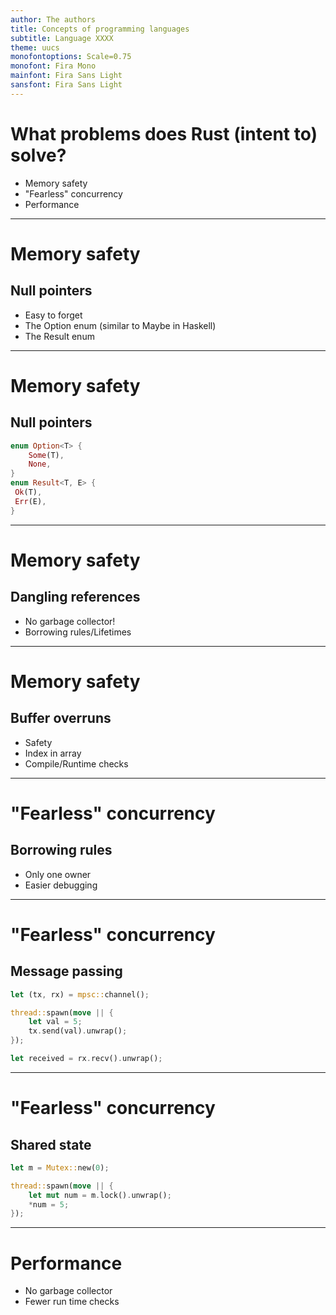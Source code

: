 ```yaml
---
author: The authors
title: Concepts of programming languages
subtitle: Language XXXX
theme: uucs
monofontoptions: Scale=0.75
monofont: Fira Mono
mainfont: Fira Sans Light
sansfont: Fira Sans Light
---
```


# What problems does Rust (intent to) solve?

* Memory safety
* "Fearless" concurrency
* Performance

---

# Memory safety
## Null pointers
* Easy to forget
* The Option enum (similar to Maybe in Haskell)
* The Result enum

---

# Memory safety
## Null pointers
```rust
enum Option<T> {
    Some(T),
    None,
}
enum Result<T, E> {
 Ok(T),
 Err(E),
}

```

---

# Memory safety
## Dangling references
* No garbage collector!
* Borrowing rules/Lifetimes

---

# Memory safety
## Buffer overruns
* Safety
* Index in array
* Compile/Runtime checks

---

# "Fearless" concurrency
## Borrowing rules
* Only one owner
* Easier debugging

---

# "Fearless" concurrency
## Message passing
```rust
let (tx, rx) = mpsc::channel();

thread::spawn(move || {
    let val = 5;
    tx.send(val).unwrap();
});

let received = rx.recv().unwrap();
```

---

# "Fearless" concurrency
## Shared state
```rust
let m = Mutex::new(0);

thread::spawn(move || {
    let mut num = m.lock().unwrap();
    *num = 5;
});
```

---

# Performance
* No garbage collector
* Fewer run time checks